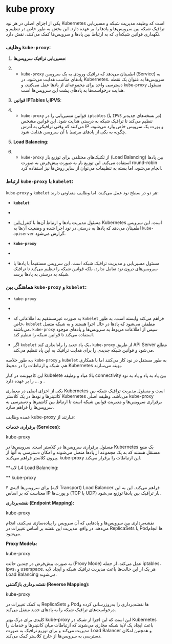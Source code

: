 
# kube proxy

 یکی از اجزای اصلی در هر نود Kubernetes است که وظیفه مدیریت شبکه و مسیریابی ترافیک شبکه بین سرویس‌ها و پادها را بر عهده دارد. این بخش به طور خاص در تنظیم و نگهداری قوانین شبکه‌ای که به ارتباط بین پادها و سرویس‌ها کمک می‌کنند، نقش دارد.

### وظایف `kube-proxy`:
1. **مسیریابی ترافیک سرویس‌ها**:
2. 
   - `kube-proxy` اطمینان می‌دهد که ترافیک ورودی به یک سرویس (Service) به پادهای مناسب هدایت می‌شود. در Kubernetes، سرویس‌ها به عنوان یک نقطه دسترسی واحد برای مجموعه‌ای از پادها عمل می‌کنند، و `kube-proxy` مسئول هدایت درخواست‌ها به پادهای پشت این سرویس‌ها است.

3. **قوانین IPTables یا IPVS**:
4. 
   - `kube-proxy` قوانین مسیریابی را در `iptables` (یا `IPVS` در نسخه‌های جدیدتر) تنظیم می‌کند تا ترافیک شبکه به درستی هدایت شود. این قوانین مشخص می‌کنند که وقتی ترافیکی به آدرس IP و پورت یک سرویس خاص وارد می‌شود، چگونه به یکی از پادهای مرتبط با آن سرویس هدایت شود.

5. **Load Balancing**:
6. 
   - `kube-proxy` از تکنیک‌های مختلفی برای توزیع بار (Load Balancing) بین پادها استفاده می‌کند. این توزیع بار به صورت پیش‌فرض به صورت round-robin انجام می‌شود، اما بسته به تنظیمات می‌توان از سایر روش‌ها نیز استفاده کرد.

### ارتباط `kube-proxy` با `kubelet`:

`kube-proxy` و `kubelet` هر دو در سطح نود عمل می‌کنند، اما وظایف متفاوتی دارند:

- **`kubelet`**
-
- مسئول مدیریت پادها و ارتباط آن‌ها با کنترل‌پلین Kubernetes است. این سرویس اطمینان می‌دهد که پادها به درستی در نود اجرا شده و وضعیت آن‌ها به `kube-apiserver` گزارش می‌شود.

- **`kube-proxy`**
-
- مسئول مسیریابی و مدیریت ترافیک شبکه است. این سرویس مستقیماً با پادها یا سرویس‌های درون نود تعامل ندارد، بلکه قوانین شبکه را تنظیم می‌کند تا ترافیک شبکه به درستی به پادها برسد.

### هماهنگی بین `kube-proxy` و `kubelet`:

- `kube-proxy`
-
-   به صورت غیرمستقیم به اطلاعاتی که `kubelet` فراهم می‌کند وابسته است. به طور خاص، `kubelet` مطمئن می‌شود که پادها در حال اجرا هستند و به شبکه متصل می‌باشند. `kube-proxy` سپس از اطلاعات مربوط به سرویس‌ها و پادهای موجود استفاده می‌کند تا قوانین شبکه را تنظیم کند.
  
- اگر `kubelet` یک پاد جدید را راه‌اندازی کند، `kube-proxy` از طریق API Server مطلع می‌شود و قوانین شبکه جدیدی را برای هدایت ترافیک به این پاد تنظیم می‌کند.

به طور خلاصه، `kube-proxy` و `kubelet` به طور مستقل در نود کار می‌کنند اما با همکاری هم، شبکه و ارتباطات را در محیط Kubernetes بهینه می‌سازند.




این کامپوننت در کنار kubelete بالا میاد و وظیفه connectivity بین پاد به پاد و پاد به نود و ... را بر عهده دارد .


یکی از اجزای اصلی در معماری Kubernetes است و مسئول مدیریت ترافیک شبکه بین کانتینرها و نودها در یک کلاستر Kubernetes می‌باشد. وظیفه اصلی kube-proxy برقراری سرویس‌ها و مدیریت قوانین شبکه است تا ارتباط بین کانتینرها و دسترسی به سرویس‌ها را فراهم سازد.

عمده وظایف kube-proxy عبارتند از:

**برقراری خدمات (Services):** 

kube-proxy 

مسئول برقراری سرویس‌ها در کلاستر است. سرویس‌ها در Kubernetes یک منبع مستقل هستند که به یک مجموعه از پادها متصل می‌شوند و امکان دسترسی به آنها از بیرون کلاستر فراهم می‌کنند. kube-proxy این ارتباطات را برقرار می‌کند.

**لایه L4 Load Balancing:

** kube-proxy

برای سرویس‌ها لایه‌ی ۴ (لایه Transport) Load Balancer فراهم می‌کند. این به این معناست که بر اساس IP و پورت‌ها (TCP یا UDP) بار ترافیک بین پادها توزیع می‌شود.

**نقشه‌برداری (Endpoint Mapping):**

kube-proxy 

نقشه‌برداری بین سرویس‌ها و پادهایی که آن سرویس را پیاده‌سازی می‌کنند، انجام می‌دهد. در واقع، مدیریت این نقشه بر اساس تغییرات در ReplicaSets یا Podها انجام می‌شود.

**Proxy Modeها:**

kube-proxy

به صورت پیش‌فرض در چندین حالت (Proxy Mode) عمل می‌کند، از جمله iptables، ipvs، و userspace. هر یک از این حالت‌ها باعث مدیریت ترافیک شبکه و ایجاد لایه Load Balancing می‌شوند.

**نقشه‌برداری بازگشتی (Reverse Mapping):**

kube-proxy 

به کمک تغییرات در ReplicaSets و Podها نقشه‌برداری را به‌روزرسانی کرده و درخواست‌های ترافیک شبکه را به پادهای جدید منتقل می‌کند.

کلیدی برای درک بهتر kube-proxy این است که این اجزا از شبکه در Kubernetes باعث ایجاد یک لایهٔ شبکه مجازی می‌شوند که ارتباطات میان کانتینرها و خدمات را مدیریت می‌کند و برای توزیع ترافیک به صورت Load Balancer و همچنین امکان دسترسی به سرویس‌ها از خارج کلاستر کمک می‌کند.
